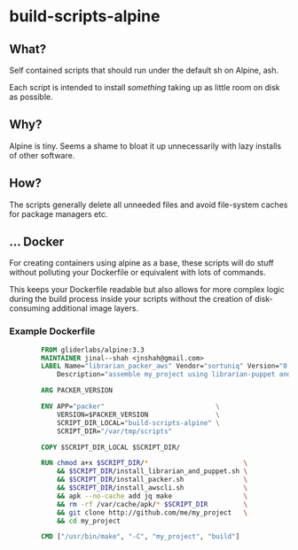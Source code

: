 # build-scripts-alpine

## What?

Self contained scripts that should run under the default sh on Alpine, ash.

Each script is intended to install _something_ taking up as little room
on disk as possible.

## Why?

Alpine is tiny. Seems a shame to bloat it up unnecessarily with lazy 
installs of other software.

## How?

The scripts generally delete all unneeded files and avoid file-system caches
for package managers etc.

## ... Docker

For creating containers using alpine as a base, these scripts
will do stuff without polluting your Dockerfile or equivalent
with lots of commands.
  
This keeps your Dockerfile readable but also allows for more complex logic during the
build process inside your scripts without the creation of disk-consuming 
additional image layers.

### Example Dockerfile

```dockerfile
        FROM gliderlabs/alpine:3.3
        MAINTAINER jinal--shah <jnshah@gmail.com>
        LABEL Name="librarian_packer_aws" Vendor="sortuniq" Version="0.0.1" \
            Description="assemble my_project using librarian-puppet and Make to packerise for aws"

        ARG PACKER_VERSION

        ENV APP="packer"                            \
            VERSION=$PACKER_VERSION                 \
            SCRIPT_DIR_LOCAL="build-scripts-alpine" \
            SCRIPT_DIR="/var/tmp/scripts"

        COPY $SCRIPT_DIR_LOCAL $SCRIPT_DIR/

        RUN chmod a+x $SCRIPT_DIR/*                        \
            && $SCRIPT_DIR/install_librarian_and_puppet.sh \
            && $SCRIPT_DIR/install_packer.sh               \
            && $SCRIPT_DIR/install_awscli.sh               \
            && apk --no-cache add jq make                  \
            && rm -rf /var/cache/apk/* $SCRIPT_DIR         \
            && git clone http://github.com/me/my_project   \
            && cd my_project

        CMD ["/usr/bin/make", "-C", "my_project", "build"]
```

